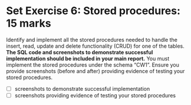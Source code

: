 # Set Exercise 6: Stored procedures: 15 marks

Identify and implement all the stored procedures needed to handle the insert, read, update and delete functionality (CRUD) for one of the tables. **The SQL code and screenshots to demonstrate successful implementation should be included in your main report.** You  must  implement  the  stored  procedures  under  the  schema  “CW1”.  Ensure  you  provide screenshots (before and after) providing evidence of testing your stored procedures.

- [ ] screenshots to demonstrate successful implementation
- [ ] screenshots providing evidence of testing your stored procedures
